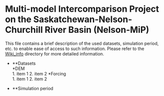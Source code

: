 # Multi-model Intercomparison Project on the Saskatchewan-Nelson-Churchill River Basin (Nelson-MiP) 

This file contains a brief description of the used datasets, simulation period, etc. to enable ease of access to such information. Please refer to the [Wiki_info](https://github.com/MIsmlAhmed/Nelson-MiP/) directory for more detailed information. <br>

* **Datasets <br>
    *DEM <br>
        1. item 1
        2. item 2
    *Forcing <br>
        1. item 1
        2. item 2
        
        
* **Simulation period <br>